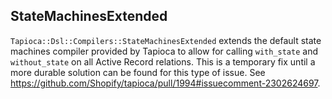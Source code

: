 ## StateMachinesExtended

`Tapioca::Dsl::Compilers::StateMachinesExtended` extends the default state machines compiler provided by Tapioca
to allow for calling `with_state` and `without_state` on all Active Record relations. This is a temporary fix
until a more durable solution can be found for this type of issue.
See https://github.com/Shopify/tapioca/pull/1994#issuecomment-2302624697.
